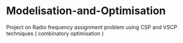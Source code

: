 # Modelisation-and-Optimisation
Project on Radio frequency assignment problem using CSP and VSCP techniques ( combinatory optimisation )
